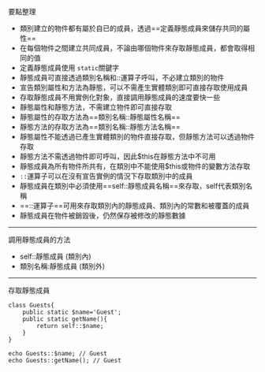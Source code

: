 要點整理
- 類別建立的物件都有屬於自已的成員，透過==定義靜態成員來儲存共同的屬性==
- 在每個物件之間建立共同成員，不論由哪個物件來存取靜態成員，都會取得相同的值
- 定義靜態成員使用 `static`關鍵字
- 靜態成員可直接透過類別名稱和::運算子呼叫，不必建立類別的物件
- 宣告類別屬性和方法為靜態，可以不需產生實體類別即可直接存取使用成員
- 存取靜態成員不用實例化對象，直接調用靜態成員的速度要快一些
- 靜態屬性和靜態方法，不需建立物件即可直接存取
- 靜態屬性的存取方法為==類別名稱::靜態屬性名稱==
- 靜態方法的存取方法為==類別名稱::靜態方法名稱==
- 靜態屬性不能透過已產生實體類別的物件直接存取，但靜態方法可以透過物件存取
- 靜態方法不需透過物件即可呼叫，因此$this在靜態方法中不可用
- 靜態成員為所有物件所共有，在類別中不能使用$this或物件的變數方法存取
- `::`運算子可以在沒有宣告實例的情況下存取類別中的成員
- 靜態成員在類別中必須使用==self::靜態成員名稱==來存取，self代表類別名稱
- ==::運算子==可用來存取類別內的靜態成員、類別內的常數和被覆蓋的成員
- 靜態成員在物件被銷毀後，仍然保存被修改的靜態數據

---

調用靜態成員的方法
- self::靜態成員 (類別內)
- 類別名稱:靜態成員 (類別外)

---

存取靜態成員
```
class Guests{
	public static $name='Guest';
	public static getName(){
		return self::$name;
	}	
}

echo Guests::$name;	// Guest
echo Guests::getName();	// Guest
```